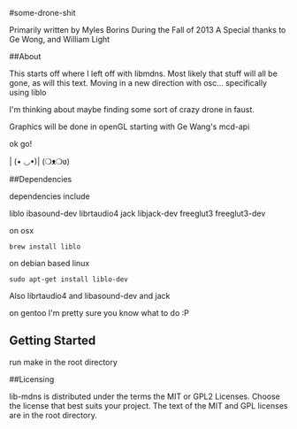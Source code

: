 #some-drone-shit

Primarily written by Myles Borins
During the Fall of 2013
A Special thanks to Ge Wong, and William Light

##About

This starts off where I left off with libmdns.
Most likely that stuff will all be gone, as will this text.
Moving in a new direction with osc... specifically using liblo

I'm thinking about maybe finding some sort of crazy drone in faust.

Graphics will be done in openGL starting with Ge Wang's mcd-api

ok go!

| (• ◡•)| (❍ᴥ❍ʋ)

##Dependencies

dependencies include

liblo
ibasound-dev
librtaudio4
jack
libjack-dev
freeglut3
freeglut3-dev

on osx
```
brew install liblo
```

on debian based linux
```
sudo apt-get install liblo-dev
```

Also librtaudio4 and libasound-dev and jack

on gentoo I'm pretty sure you know what to do :P

## Getting Started

run make in the root directory

##Licensing

lib-mdns is distributed under the terms the MIT or GPL2 Licenses. 
Choose the license that best suits your project. The text of the MIT and GPL 
licenses are in the root directory. 
